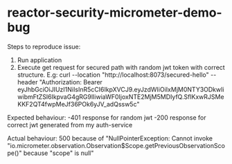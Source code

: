 # reactor-security-micrometer-demo-bug

Steps to reproduce issue:
1. Run application
2. Execute get request for secured path with random jwt token with correct structure. E.g:
curl --location "http://localhost:8073/secured-hello" --header "Authorization: Bearer eyJhbGciOiJIUzI1NiIsInR5cCI6IkpXVCJ9.eyJzdWIiOiIxMjM0NTY3ODkwIiwibmFtZSI6IkpvaG4gRG9lIiwiaWF0IjoxNTE2MjM5MDIyfQ.SflKxwRJSMeKKF2QT4fwpMeJf36POk6yJV_adQssw5c"

Expected behaviour:
-401 response for random jwt
-200 response for correct jwt generated from my auth-service

Actual behaviour:
500 because of "NullPointerException: Cannot invoke "io.micrometer.observation.Observation$Scope.getPreviousObservationScope()" because "scope" is null"
